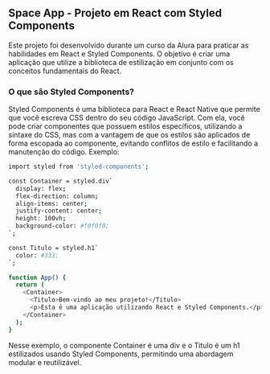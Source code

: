 ## Space App - Projeto em React com Styled Components

Este projeto foi desenvolvido durante um curso da Alura para praticar as habilidades em React e Styled Components. O objetivo é criar uma aplicação que utilize a biblioteca de estilização em conjunto com os conceitos fundamentais do React.

### O que são Styled Components?
Styled Components é uma biblioteca para React e React Native que permite que você escreva CSS dentro do seu código JavaScript. Com ela, você pode criar componentes que possuem estilos específicos, utilizando a sintaxe do CSS, mas com a vantagem de que os estilos são aplicados de forma escopada ao componente, evitando conflitos de estilo e facilitando a manutenção do código. Exemplo: 

```bash
import styled from 'styled-components';

const Container = styled.div`
  display: flex;
  flex-direction: column;
  align-items: center;
  justify-content: center;
  height: 100vh;
  background-color: #f0f0f0;
`;

const Titulo = styled.h1`
  color: #333;
`;

function App() {
  return (
    <Container>
      <Titulo>Bem-vindo ao meu projeto!</Titulo>
      <p>Esta é uma aplicação utilizando React e Styled Components.</p>
    </Container>
  );
}

```
Nesse exemplo, o componente Container é uma div e o Titulo é um h1 estilizados usando Styled Components, permitindo uma abordagem modular e reutilizável.
